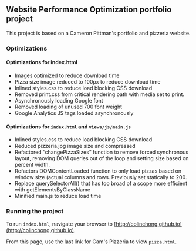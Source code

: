 ## Website Performance Optimization portfolio project
This project is based on a Cameron Pittman's portfolio and pizzeria website.

### Optimizations
#### Optimizations for index.html
- Images optimized to reduce download time
- Pizza size image reduced to 100px to reduce download time
- Inlined styles.css to reduce load blocking CSS download
- Removed print.css from critical rendering path with media set to print.
- Asynchronously loading Google font
- Removed loading of unused 700 font weight
- Google Analytics JS tags loaded asynchronously

#### Optimizations for `index.html` and `views/js/main.js`
- Inlined styles.css  to reduce load blocking CSS download
- Reduced pizzeria.jpg image size and compressed
- Refactored “changePizzaSizes” function to remove forced synchronous layout, removing DOM queries out of the loop and setting size based on percent width.
- Refactors DOMContentLoaded function to only load pizzas based on window size (actual columns and rows. Previously set statically to 200.
- Replace querySelectorAll() that has too broad of a scope more efficient with getElementsByClassName
- Minified main.js to reduce load time

### Running the project
To run `index.html`, navigate your browser to [http://colinchong.github.io](http://colinchong.github.io).

From this page, use the last link for Cam's Pizzeria to view `pizza.html`.
